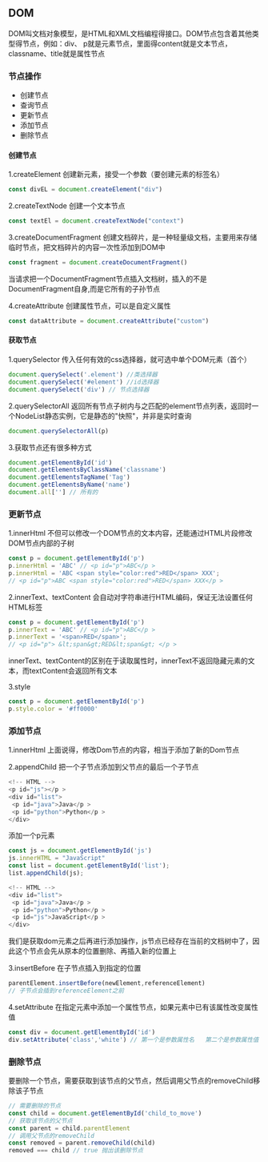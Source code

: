 ## DOM
 DOM叫文档对象模型，是HTML和XML文档编程得接口。DOM节点包含着其他类型得节点，例如：div、 p就是元素节点，里面得content就是文本节点，classname、title就是属性节点

### 节点操作
- 创建节点
- 查询节点
- 更新节点
- 添加节点
- 删除节点


#### 创建节点
1.createElement
创建新元素，接受一个参数（要创建元素的标签名）
```js
const divEL = document.createElement("div")
```

2.createTextNode
创建一个文本节点
```js
const textEl = document.createTextNode("context")
```

3.createDocumentFragment
创建文档碎片，是一种轻量级文档，主要用来存储临时节点，把文档碎片的内容一次性添加到DOM中
```js
const fragment = document.createDocumentFragment()
```
当请求把一个DocumentFragment节点插入文档树，插入的不是DocumentFragment自身,而是它所有的子孙节点


4.createAttribute
创建属性节点，可以是自定义属性
```js
const dataAttribute = document.createAttribute("custom")
```


#### 获取节点
1.querySelector
传入任何有效的css选择器，就可选中单个DOM元素（首个）
```js
document.querySelect('.element') //类选择器
document.querySelect('#element') //id选择器
document.querySelect('div') // 节点选择器
```

2.querySelectorAll
返回所有节点子树内与之匹配的element节点列表，返回时一个NodeList静态实例，它是静态的"快照"，并非是实时查询

```js
document.querySelectorAll(p)
```

3.获取节点还有很多种方式
```js
document.getElementById('id')
document.getElementsByClassName('classname')
document.getElementsTagName('Tag')
document.getElementsByName('name')
document.all[''] // 所有的
```

### 更新节点
1.innerHtml
不但可以修改一个DOM节点的文本内容，还能通过HTML片段修改DOM节点内部的子树
```js
const p = document.getElementById('p')
p.innerHtml = 'ABC' // <p id="p">ABC</p >
p.innerHtml = 'ABC <span style="color:red">RED</span> XXX';
// <p id="p">ABC <span style="color:red">RED</span> XXX</p >
```

2.innerText、textContent
会自动对字符串进行HTML编码，保证无法设置任何HTML标签

```js
const p = document.getElementById('p')
p.innerText = 'ABC' // <p id="p">ABC</p >
p.innerText = '<span>RED</span>';
// <p id="p"> &lt;span&gt;RED&lt;span&gt; </p >
```
innerText、textContent的区别在于读取属性时，innerText不返回隐藏元素的文本，而textContent会返回所有文本


3.style
```js
const p = document.getElementById('p')
p.style.color = '#ff0000'
```

### 添加节点
1.innerHtml
上面说得，修改Dom节点的内容，相当于添加了新的Dom节点

2.appendChild
把一个子节点添加到父节点的最后一个子节点
```js
<!-- HTML -->
<p id="js"></p >
<div id="list">
 <p id="java">Java</p >
 <p id="python">Python</p >
</div>
```
添加一个p元素
```js
const js = document.getElementById('js')
js.innerHTML = "JavaScript"
const list = document.getElementById('list');
list.appendChild(js);
```

```js
<!-- HTML -->
<div id="list">
 <p id="java">Java</p >
 <p id="python">Python</p >
 <p id="js">JavaScript</p >
</div>
```
我们是获取dom元素之后再进行添加操作，js节点已经存在当前的文档树中了，因此这个节点会先从原本的位置删除、再插入新的位置上

3.insertBefore
在子节点插入到指定的位置
```js
parentElement.insertBefore(newElement,referenceElement)
// 子节点会插到referenceElement之前
```

4.setAttribute
在指定元素中添加一个属性节点，如果元素中已有该属性改变属性值
```js
const div = document.getElementById('id')
div.setAttribute('class','white') // 第一个是参数属性名   第二个是参数属性值
```

### 删除节点
要删除一个节点，需要获取到该节点的父节点，然后调用父节点的removeChild移除该子节点
```js
// 需要删除的节点
const child = document.getElementById('child_to_move')
// 获取该节点的父节点
const parent = child.parentElement
// 调用父节点的removeChild
const removed = parent.removeChild(child)
removed === child // true 抛出该删除节点
```